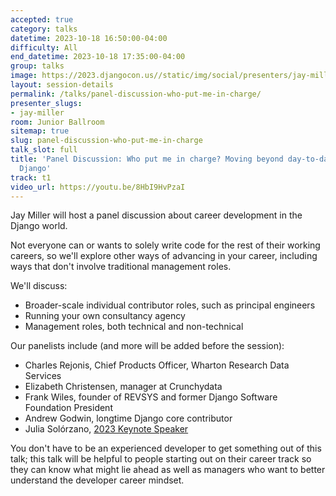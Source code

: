 ```yaml
---
accepted: true
category: talks
datetime: 2023-10-18 16:50:00-04:00
difficulty: All
end_datetime: 2023-10-18 17:35:00-04:00
group: talks
image: https://2023.djangocon.us//static/img/social/presenters/jay-miller.png
layout: session-details
permalink: /talks/panel-discussion-who-put-me-in-charge/
presenter_slugs:
- jay-miller
room: Junior Ballroom
sitemap: true
slug: panel-discussion-who-put-me-in-charge
talk_slot: full
title: 'Panel Discussion: Who put me in charge? Moving beyond day-to-day coding in
  Django'
track: t1
video_url: https://youtu.be/8HbI9HvPzaI
---
```


Jay Miller will host a panel discussion about career development in the Django world.

Not everyone can or wants to solely write code for the rest of their working careers, so we'll explore other ways of advancing in your career, including ways that don't involve traditional management roles.

We'll discuss:

-   Broader-scale individual contributor roles, such as principal engineers
-   Running your own consultancy agency
-   Management roles, both technical and non-technical

Our panelists include (and more will be added before the session):

-   Charles Rejonis, Chief Products Officer, Wharton Research Data Services
-   Elizabeth Christensen, manager at Crunchydata
-   Frank Wiles, founder of REVSYS and former Django Software Foundation President
-   Andrew Godwin, longtime Django core contributor
-   Julia Solórzano, [2023 Keynote Speaker](/news/julia-solorzano/)

You don't have to be an experienced developer to get something out of this talk; this talk will be helpful to people starting out on their career track so they can know what might lie ahead as well as managers who want to better understand the developer career mindset.
